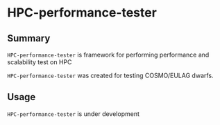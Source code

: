 # HPC-performance-tester

## Summary
`HPC-performance-tester` is framework for performing performance and scalability test on HPC

`HPC-performance-tester` was created for testing COSMO/EULAG dwarfs.

## Usage
`HPC-performance-tester` is under development